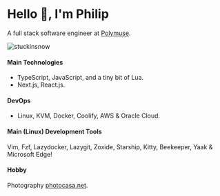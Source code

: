 # Hello 👋, I'm Philip 

A full stack software engineer at [Polymuse](https://polymuse.tech/).

<p align="left"> <img src="https://komarev.com/ghpvc/?username=stuckinsnow&label=Profile%20views&color=0e75b6&style=flat" alt="stuckinsnow" /></p>

#### Main Technologies 

*  TypeScript, JavaScript, and a tiny bit of Lua.
*  Next.js, React.js.
  
#### DevOps

* Linux, KVM, Docker, Coolify, AWS & Oracle Cloud.

#### Main (Linux) Development Tools

Vim, Fzf, Lazydocker, Lazygit, Zoxide, Starship, Kitty, Beekeeper, Yaak & Microsoft Edge! 

#### Hobby

Photography [photocasa.net](https://photocasa.net).
